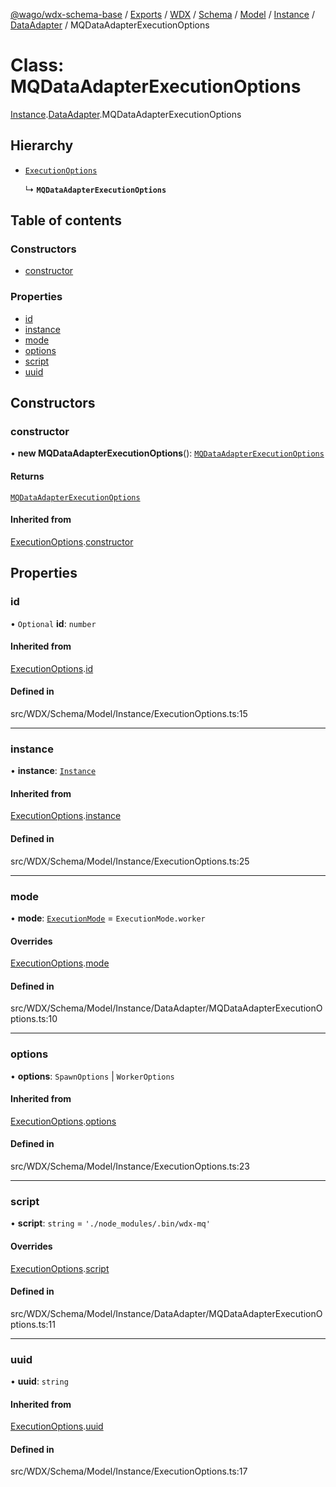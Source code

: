[@wago/wdx-schema-base](../README.md) / [Exports](../modules.md) / [WDX](../modules/WDX.md) / [Schema](../modules/WDX.Schema.md) / [Model](../modules/WDX.Schema.Model.md) / [Instance](../modules/WDX.Schema.Model.Instance.md) / [DataAdapter](../modules/WDX.Schema.Model.Instance.DataAdapter.md) / MQDataAdapterExecutionOptions

# Class: MQDataAdapterExecutionOptions

[Instance](../modules/WDX.Schema.Model.Instance.md).[DataAdapter](../modules/WDX.Schema.Model.Instance.DataAdapter.md).MQDataAdapterExecutionOptions

## Hierarchy

- [`ExecutionOptions`](WDX.Schema.Model.Instance.ExecutionOptions.md)

  ↳ **`MQDataAdapterExecutionOptions`**

## Table of contents

### Constructors

- [constructor](WDX.Schema.Model.Instance.DataAdapter.MQDataAdapterExecutionOptions.md#constructor)

### Properties

- [id](WDX.Schema.Model.Instance.DataAdapter.MQDataAdapterExecutionOptions.md#id)
- [instance](WDX.Schema.Model.Instance.DataAdapter.MQDataAdapterExecutionOptions.md#instance)
- [mode](WDX.Schema.Model.Instance.DataAdapter.MQDataAdapterExecutionOptions.md#mode)
- [options](WDX.Schema.Model.Instance.DataAdapter.MQDataAdapterExecutionOptions.md#options)
- [script](WDX.Schema.Model.Instance.DataAdapter.MQDataAdapterExecutionOptions.md#script)
- [uuid](WDX.Schema.Model.Instance.DataAdapter.MQDataAdapterExecutionOptions.md#uuid)

## Constructors

### constructor

• **new MQDataAdapterExecutionOptions**(): [`MQDataAdapterExecutionOptions`](WDX.Schema.Model.Instance.DataAdapter.MQDataAdapterExecutionOptions.md)

#### Returns

[`MQDataAdapterExecutionOptions`](WDX.Schema.Model.Instance.DataAdapter.MQDataAdapterExecutionOptions.md)

#### Inherited from

[ExecutionOptions](WDX.Schema.Model.Instance.ExecutionOptions.md).[constructor](WDX.Schema.Model.Instance.ExecutionOptions.md#constructor)

## Properties

### id

• `Optional` **id**: `number`

#### Inherited from

[ExecutionOptions](WDX.Schema.Model.Instance.ExecutionOptions.md).[id](WDX.Schema.Model.Instance.ExecutionOptions.md#id)

#### Defined in

src/WDX/Schema/Model/Instance/ExecutionOptions.ts:15

___

### instance

• **instance**: [`Instance`](WDX.Schema.Model.Instance.Instance.md)

#### Inherited from

[ExecutionOptions](WDX.Schema.Model.Instance.ExecutionOptions.md).[instance](WDX.Schema.Model.Instance.ExecutionOptions.md#instance)

#### Defined in

src/WDX/Schema/Model/Instance/ExecutionOptions.ts:25

___

### mode

• **mode**: [`ExecutionMode`](../enums/WDX.Schema.Model.Instance.ExecutionMode.md) = `ExecutionMode.worker`

#### Overrides

[ExecutionOptions](WDX.Schema.Model.Instance.ExecutionOptions.md).[mode](WDX.Schema.Model.Instance.ExecutionOptions.md#mode)

#### Defined in

src/WDX/Schema/Model/Instance/DataAdapter/MQDataAdapterExecutionOptions.ts:10

___

### options

• **options**: `SpawnOptions` \| `WorkerOptions`

#### Inherited from

[ExecutionOptions](WDX.Schema.Model.Instance.ExecutionOptions.md).[options](WDX.Schema.Model.Instance.ExecutionOptions.md#options)

#### Defined in

src/WDX/Schema/Model/Instance/ExecutionOptions.ts:23

___

### script

• **script**: `string` = `'./node_modules/.bin/wdx-mq'`

#### Overrides

[ExecutionOptions](WDX.Schema.Model.Instance.ExecutionOptions.md).[script](WDX.Schema.Model.Instance.ExecutionOptions.md#script)

#### Defined in

src/WDX/Schema/Model/Instance/DataAdapter/MQDataAdapterExecutionOptions.ts:11

___

### uuid

• **uuid**: `string`

#### Inherited from

[ExecutionOptions](WDX.Schema.Model.Instance.ExecutionOptions.md).[uuid](WDX.Schema.Model.Instance.ExecutionOptions.md#uuid)

#### Defined in

src/WDX/Schema/Model/Instance/ExecutionOptions.ts:17
